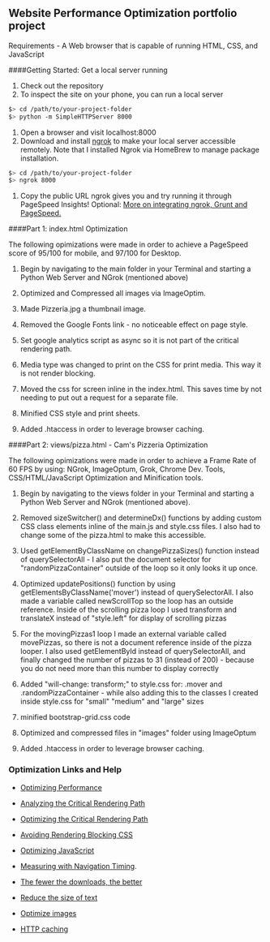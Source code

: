 ## Website Performance Optimization portfolio project

Requirements - A Web browser that is capable of running HTML, CSS, and JavaScript

####Getting Started: Get a local server running

1. Check out the repository
1. To inspect the site on your phone, you can run a local server

  ```bash
  $> cd /path/to/your-project-folder
  $> python -m SimpleHTTPServer 8000
  ```

1. Open a browser and visit localhost:8000
1. Download and install [ngrok](https://ngrok.com/) to make your local server accessible remotely.  Note that I installed Ngrok via HomeBrew to manage package installation.

  ``` bash
  $> cd /path/to/your-project-folder
  $> ngrok 8000
  ```

1. Copy the public URL ngrok gives you and try running it through PageSpeed Insights! Optional: [More on integrating ngrok, Grunt and PageSpeed.](http://www.jamescryer.com/2014/06/12/grunt-pagespeed-and-ngrok-locally-testing/)

####Part 1: index.html Optimization

The following opimizations were made in order to achieve a PageSpeed score of 95/100 for mobile, and 97/100 for Desktop.

1. Begin by navigating to the main folder in your Terminal and starting a Python Web Server and NGrok (mentioned above)

1. Optimized and Compressed all images via ImageOptim.
1. Made Pizzeria.jpg a thumbnail image.
1. Removed the Google Fonts link - no noticeable effect on page style.
1. Set google analytics script as async so it is not part of the critical rendering path.
1. Media type was changed to print on the CSS for print media. This way it is not render blocking.
1. Moved the css for screen inline in the index.html. This saves time by not needing to put out a request for a separate file.
1. Minified CSS style and print sheets.
1. Added .htaccess in order to leverage browser caching.

####Part 2: views/pizza.html - Cam's Pizzeria Optimization

The following opimizations were made in order to achieve a Frame Rate of 60 FPS by using: NGrok, ImageOptum, Grok, Chrome Dev. Tools, CSS/HTML/JavaScript Optimization and Minification tools.

1. Begin by navigating to the views folder in your Terminal and starting a Python Web Server and NGrok (mentioned above).

1. Removed sizeSwitcher() and determineDx() functions by adding custom CSS class elements inline of the main.js and style.css files.  I also had to change some of the pizza.html to make this accessible.
1. Used getElementByClassName on changePizzaSizes() function instead of querySelectorAll - I also put the document selector for "randomPizzaContainer" outside of the loop so it only looks it up once.
1. Optimized updatePositions() function by using getElementsByClassName('mover') instead of querySelectorAll. I also made a variable called newScrollTop so the loop has an outside reference.  Inside of the scrolling pizza loop I used transform and translateX instead of "style.left" for display of scrolling pizzas
1. For the movingPizzas1 loop I made an external variable called movePizzas, so there is not a document reference inside of the pizza looper.  I also used getElementById instead of querySelectorAll, and finally changed the number of pizzas to 31 (instead of 200) - because you do not need more than this number to display correctly
1. Added "will-change: transform;" to style.css for: .mover and .randomPizzaContainer - while also adding this to the classes I created inside style.css for "small" "medium" and "large" sizes
1. minified bootstrap-grid.css code
1. Optimized and compressed files in "images" folder using ImageOptum
1. Added .htaccess in order to leverage browser caching.

### Optimization Links and Help

* [Optimizing Performance](https://developers.google.com/web/fundamentals/performance/ "web performance")
* [Analyzing the Critical Rendering Path](https://developers.google.com/web/fundamentals/performance/critical-rendering-path/analyzing-crp.html "analyzing crp")
* [Optimizing the Critical Rendering Path](https://developers.google.com/web/fundamentals/performance/critical-rendering-path/optimizing-critical-rendering-path.html "optimize the crp!")
* [Avoiding Rendering Blocking CSS](https://developers.google.com/web/fundamentals/performance/critical-rendering-path/render-blocking-css.html "render blocking css")
* [Optimizing JavaScript](https://developers.google.com/web/fundamentals/performance/critical-rendering-path/adding-interactivity-with-javascript.html "javascript")
* [Measuring with Navigation Timing](https://developers.google.com/web/fundamentals/performance/critical-rendering-path/measure-crp.html "nav timing api"). 

* <a href="https://developers.google.com/web/fundamentals/performance/optimizing-content-efficiency/eliminate-downloads.html">The fewer the downloads, the better</a>
* <a href="https://developers.google.com/web/fundamentals/performance/optimizing-content-efficiency/optimize-encoding-and-transfer.html">Reduce the size of text</a>
* <a href="https://developers.google.com/web/fundamentals/performance/optimizing-content-efficiency/image-optimization.html">Optimize images</a>
* <a href="https://developers.google.com/web/fundamentals/performance/optimizing-content-efficiency/http-caching.html">HTTP caching</a>